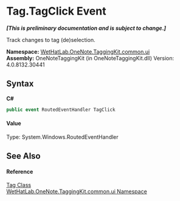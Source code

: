 # Tag.TagClick Event
 _**\[This is preliminary documentation and is subject to change.\]**_

Track changes to tag (de)selection.

**Namespace:**&nbsp;<a href="043a9407-ac38-b3ac-7348-a6090af495ad.md">WetHatLab.OneNote.TaggingKit.common.ui</a><br />**Assembly:**&nbsp;OneNoteTaggingKit (in OneNoteTaggingKit.dll) Version: 4.0.8132.30441

## Syntax

**C#**<br />
``` C#
public event RoutedEventHandler TagClick
```


#### Value
Type: System.Windows.RoutedEventHandler

## See Also


#### Reference
<a href="ccad44e0-dbf5-fa4d-f494-ab321df93f82.md">Tag Class</a><br /><a href="043a9407-ac38-b3ac-7348-a6090af495ad.md">WetHatLab.OneNote.TaggingKit.common.ui Namespace</a><br />